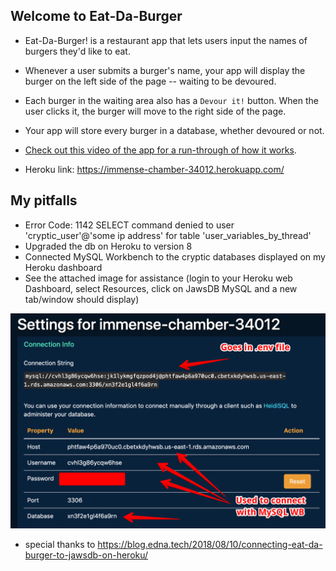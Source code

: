 ## Welcome to Eat-Da-Burger

* Eat-Da-Burger! is a restaurant app that lets users input the names of burgers they'd like to eat.

* Whenever a user submits a burger's name, your app will display the burger on the left side of the page -- waiting to be devoured.

* Each burger in the waiting area also has a `Devour it!` button. When the user clicks it, the burger will move to the right side of the page.

* Your app will store every burger in a database, whether devoured or not.

* [Check out this video of the app for a run-through of how it works](https://youtu.be/msvdn95x9OM).

* Heroku link: https://immense-chamber-34012.herokuapp.com/

## My pitfalls
- Error Code: 1142 SELECT command denied to user 'cryptic_user'@'some ip address' for table 'user_variables_by_thread'
- Upgraded the db on Heroku to version 8
- Connected MySQL Workbench to the cryptic databases displayed on my Heroku dashboard
- See the attached image for assistance (login to your Heroku web Dashboard, select Resources, click on JawsDB MySQL and a new tab/window should display)

![JAWSDB Help Image](./JawsDB-troubleshooting.png)
- special thanks to https://blog.edna.tech/2018/08/10/connecting-eat-da-burger-to-jawsdb-on-heroku/